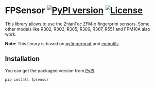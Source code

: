 # FPSensor [![PyPI version](https://badge.fury.io/py/fpsensor.svg)](https://badge.fury.io/py/fpsensor) [![License](https://img.shields.io/:license-mit-blue.svg?style=flat-square)](https://badges.mit-license.org)

This library allows to use the ZhianTec ZFM-x fingerprint sensors. Some other models like R302, R303, R305, R306, R307, 
R551 and FPM10A also work.

**Note:** This library is based on [pyfingerprint](https://github.com/bastianraschke/pyfingerprint) and 
[embutils](https://github.com/cwichel/embutils). 

## Installation
You can get the packaged version from [PyPI](https://pypi.org/project/fpsensor/):
```
pip install fpsensor
```
